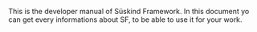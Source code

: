 This is the developer manual of Süskind Framework. In this document yo can get every informations about SF, to be able to use it for your work.